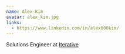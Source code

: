 ```yaml
---
name: Alex Kim
avatar: alex_kim.jpg
links:
  - https://www.linkedin.com/in/alex000kim/
---
```


Solutions Engineer at [Iterative](https://iterative.ai/)
